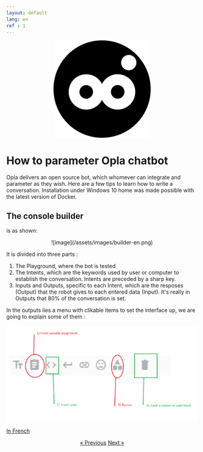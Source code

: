 ```yaml
---
layout: default
lang: en
ref : 1
---
```


<div style="text-align:center" markdown="1">

 ![image](/assets/images/opla-avatar.png) 
</div>


# How to parameter Opla chatbot

Opla delivers an open source bot, which whomever can integrate and parameter as they wish. Here are a few tips to learn how to write a conversation. Installation under Windows 10 home was made possible with the latest version of Docker.


##  The console builder
is as shown:

<div style = "text-align:center" markdown="1">
![image](/assets/images/builder-en.png)
</div>

It is divided into three parts : 

1. The Playground, where the bot is tested
1. The Intents, which are the keywords used by user or computer to establish the conversation. Intents are preceded by a sharp key.
1. Inputs and Outputs, specific to each Intent, which are the resposes (Output) that the robot gives to each entered data (Input). It's really in Outputs that 80% of the conversation is set.

In the outputs lies a menu with clikable items to set the interface up, we are going to explain some of them :

![image](/assets/images/output-options.png)


[In French](./site/En-francais.html)                                            

<div style = "text-align:center" markdown="1">
<a href="#" class="previous">&laquo; Previous</a>
<a href="English-version2.html" class="next">Next &raquo;</a>
</div>

